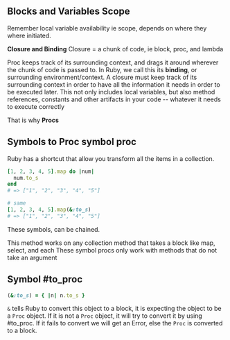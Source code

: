 ## Blocks and Variables Scope

Remember local variable availability ie scope, depends on where they where initiated.

**Closure and Binding**
Closure = a chunk of code, ie block, proc, and lambda

Proc keeps track of its surrounding context, and drags it around wherever the chunk of code is passed to. In Ruby, we call this its **binding**, or surrounding environment/context. A closure must keep track of its surrounding context in order to have all the information it needs in order to be executed later. This not only includes local variables, but also method references, constants and other artifacts in your code -- whatever it needs to execute correctly

That is why **Procs**

## Symbols to Proc symbol proc

Ruby has a shortcut that allow you transform all the items in a collection.
``` ruby
[1, 2, 3, 4, 5].map do |num|
  num.to_s
end
# => ["1", "2", "3", "4", "5"]

# same
[1, 2, 3, 4, 5].map(&:to_s)
# => ["1", "2", "3", "4", "5"]
```

These symbols, can be chained.

This method works on any collection method that takes a block like map, select, and each
These symbol procs only work with methods that do not take an argument

## Symbol #to_proc
``` ruby
(&:to_s) = { |n| n.to_s }
```
`&` tells Ruby to convert this object to a block, it is expecting the object to be a `Proc` object. If it is not a `Proc` object, it will try to convert it by using #to_proc. If it fails to convert we will get an Error, else the `Proc` is converted to a block.
